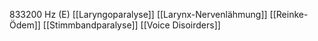 833200 Hz (E)
[[Laryngoparalyse]]
[[Larynx-Nervenlähmung]]
[[Reinke-Ödem]]
[[Stimmbandparalyse]]
[[Voice Disoirders]]